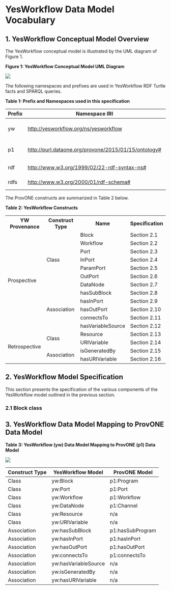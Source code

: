 # YesWorkflow Data Model Vocabulary

## 1. YesWorkflow Conceptual Model Overview

The YesWorkflow conceptual model is illustrated by the UML diagram of Figure 1.

**Figure 1: YesWorkflow Conceptual Model UML Diagram**

![](https://github.com/idaks/DataONE-Prov-Summer-2017/blob/master/examples/simulate_data_collection/YW%20Model%20OWL/YesWorkflow_UML.jpg)

The following namespaces and prefixes are used in YesWorkflow RDF Turtle facts and SPARQL queries. 

**Table 1: Prefix and Namespaces used in this specification**

| Prefix | Namespace IRI | Definition |
| ------ | ------------- | ---------- |
| yw     | http://yesworkflow.org/ns/yesworkflow | The YesWorkflow namespace |
| p1     | http://purl.dataone.org/provone/2015/01/15/ontology# | The ProvONE namespace |
| rdf    | http://www.w3.org/1999/02/22-rdf-syntax-ns# | The RDF namespace |
| rdfs   | http://www.w3.org/2000/01/rdf-schema# | The RDFS namespace |

The ProvONE constructs are summarized in Table 2 below.

**Table 2: YesWorkflow Constructs**
<table>
  <tr>
    <th>YW Provenance</th><th>Construct Type</th><th>Name</th><th>Specification</th>
  </tr>
  <tr>
    <td rowspan="12">Prospective</td><td rowspan="7">Class</td><td>Block</td><td>Section 2.1</td>
  </tr>
  <tr>
    <td>Workflow</td><td>Section 2.2</td>
  </tr>
  <tr>
    <td>Port</td><td>Section 2.3</td>
  </tr>
  <tr>
    <td>InPort</td><td>Section 2.4</td>
  </tr>
  <tr>
    <td>ParamPort</td><td>Section 2.5</td>
  </tr>
  <tr>
    <td>OutPort</td><td>Section 2.6</td>
  </tr>
  <tr>
    <td>DataNode</td><td>Section 2.7</td>
  </tr>
  <tr>
    <td rowspan="5">Association</td><td>hasSubBlock</td><td>Section 2.8</td>
  </tr>
  <tr>
    <td>hasInPort</td><td>Section 2.9</td>
  </tr>
  <tr>
    <td>hasOutPort</td><td>Section 2.10</td>
  </tr>
  <tr>
    <td>connectsTo</td><td>Section 2.11</td>
  </tr>
  <tr>
    <td>hasVariableSource</td><td>Section 2.12</td>
  </tr>
  <tr>
    <td rowspan="4">Retrospective</td><td rowspan="2">Class</td><td>Resource</td><td>Section 2.13</td>
  </tr>
  <tr>
    <td>URIVariable</td><td>Section 2.14</td>
  </tr>
  <tr>
    <td rowspan="2">Association</td><td>isGeneratedBy</td><td>Section 2.15</td>
  </tr>
  <tr>
    <td>hasURIVariable</td><td>Section 2.16</td>
  </tr>
</table>

## 2. YesWorkflow Model Specification
This section presents the specification of the various components of the YesWorkflow model outlined in the previous section.

### 2.1 Block class


## 3. YesWorkflow Data Model Mapping to ProvONE Data Model

**Table 3: YesWorkflow (yw) Data Model Mapping to ProvONE (p1) Data Model**

![](https://github.com/idaks/DataONE-Prov-Summer-2017/blob/master/examples/simulate_data_collection/YW%20Model%20OWL/ProvONE_vs_YesWorkflow.png)

| Construct Type |  YesWorkflow Model | ProvONE Model |
| ----- | ------------- | ---------- |
| Class | yw:Block      | p1:Program |
| Class | yw:Port       | p1:Port |
| Class | yw:Workflow   | p1:Workflow |
| Class | yw:DataNode   | p1:Channel |
| Class | yw:Resource   | n/a |
| Class | yw:URIVariable| n/a |
| Association | yw:hasSubBlock  | p1:hasSubProgram |
| Association | yw:hasInPort    | p1:hasInPort |
| Association | yw:hasOutPort   | p1:hasOutPort |
| Association | yw:connectsTo   | p1:connectsTo |
| Association | yw:hasVariableSource | n/a |
| Association | yw:isGeneratedBy     | n/a |
| Association | yw:hasURIVariable    | n/a |
